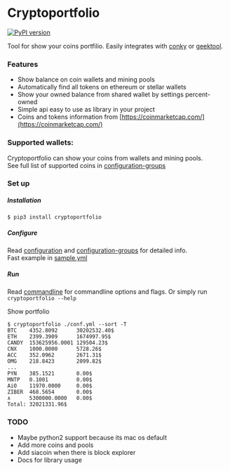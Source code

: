 # Cryptoportfolio
[![PyPI version](https://badge.fury.io/py/cryptoportfolio.svg)](https://badge.fury.io/py/cryptoportfolio)

Tool for show your coins portfilio. Easily integrates with
[conky](https://github.com/brndnmtthws/conky) or 
[geektool](https://www.tynsoe.org/v2/geektool/).  


### Features
* Show balance on coin wallets and mining pools
* Automatically find all tokens on ethereum or stellar wallets
* Show your owned balance from shared wallet by settings percent-owned
* Simple api easy to use as library in your project
* Coins and tokens information from [https://coinmarketcap.com/](https://coinmarketcap.com/)

### Supported wallets:
Cryptoportfolio can show your coins from wallets and mining pools.  
See full list of supported coins in [configuration-groups](docs/configuration-groups.md)  

### Set up
##### Installation
```shell
$ pip3 install cryptoportfolio
```

##### Configure
Read [configuration](docs/configuration.md) and [configuration-groups](docs/configuration-groups.md) for detailed info.  
Fast example in [sample.yml](sample.yml)

##### Run
Read [commandline](docs/commandline.md) for commandline options and flags. Or simply run `cryptoportfolio --help`

Show portfolio
```shell
$ cryptoportfolio ./conf.yml --sort -T
BTC    4352.8092      30202532.40$
ETH    2399.3909      1674997.95$
CANDY  153625956.0001 129504.23$
CNX    1000.0000      5728.26$
ACC    352.0962       2671.31$
OMG    218.8423       2099.82$
...
PYN    385.1521       0.00$
MNTP   0.1001         0.00$
AiO    11970.0000     0.00$
ZIBER  468.5654       0.00$
٨      5300000.0000   0.00$
Total: 32021331.96$
```

### TODO
* Maybe python2 support because its mac os default
* Add more coins and pools
* Add siacoin when there is block explorer
* Docs for library usage
